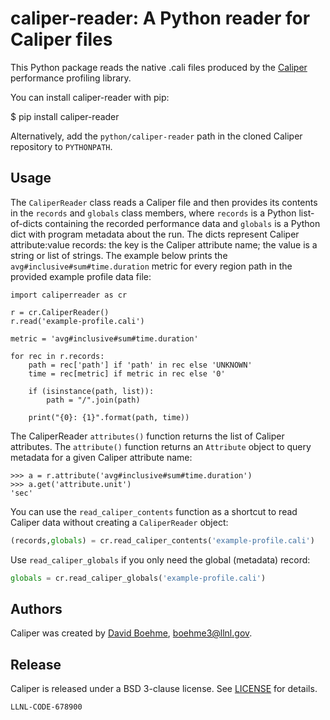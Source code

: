 caliper-reader: A Python reader for Caliper files
=================================================

This Python package reads the native .cali files produced by the
[Caliper](https://github.com/LLNL/Caliper) performance profiling
library.

You can install caliper-reader with pip:

  $ pip install caliper-reader

Alternatively, add the `python/caliper-reader` path in the cloned
Caliper repository to `PYTHONPATH`.

Usage
---------------------------------------

The `CaliperReader` class reads a Caliper file and then provides its
contents in the `records` and `globals` class members, where `records`
is a Python list-of-dicts containing the recorded performance data
and `globals` is a Python dict with program metadata about the run.
The dicts represent Caliper attribute:value records: the key is the
Caliper attribute name; the value is a string or list of strings.
The example below prints the `avg#inclusive#sum#time.duration` metric
for every region path in the provided example profile data file:

```Python:
import caliperreader as cr

r = cr.CaliperReader()
r.read('example-profile.cali')

metric = 'avg#inclusive#sum#time.duration'

for rec in r.records:
    path = rec['path'] if 'path' in rec else 'UNKNOWN'
    time = rec[metric] if metric in rec else '0'

    if (isinstance(path, list)):
        path = "/".join(path)

    print("{0}: {1}".format(path, time))
```

The CaliperReader `attributes()` function returns the list of Caliper
attributes. The `attribute()` function returns an `Attribute` object
to query metadata for a given Caliper attribute name:

```Python:
>>> a = r.attribute('avg#inclusive#sum#time.duration')
>>> a.get('attribute.unit')
'sec'
```

You can use the `read_caliper_contents` function as a shortcut to read
Caliper data without creating a `CaliperReader` object:

```Python
(records,globals) = cr.read_caliper_contents('example-profile.cali')
```

Use `read_caliper_globals` if you only need the global (metadata) record:

```Python
globals = cr.read_caliper_globals('example-profile.cali')
```

Authors
---------------------------------------

Caliper was created by [David Boehme](https://github.com/daboehme), boehme3@llnl.gov.

Release
-------------------------------------

Caliper is released under a BSD 3-clause license.
See [LICENSE](LICENSE) for details.

``LLNL-CODE-678900``